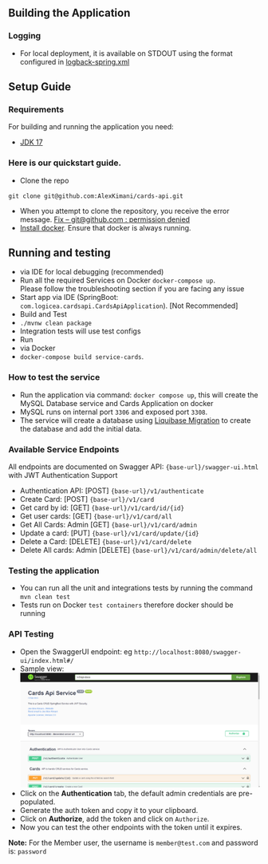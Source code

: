 ## Building the Application
### Logging
- For local deployment, it is available on STDOUT using the format configured in [logback-spring.xml](../src/main/resources/logback-spring.xml)

## Setup Guide
### Requirements

For building and running the application you need:

- [JDK 17](https://www.oracle.com/java/technologies/javase/jdk17-archive-downloads.html)

### **Here is our quickstart guide.**
* Clone the repo
```shell  
git clone git@github.com:AlexKimani/cards-api.git  
```  
* When you attempt to clone the repository, you receive the error message. [Fix – git@github.com : permission denied](https://dev.classmethod.jp/articles/fix-gitgithub-com-permission-denied-publickey-fatal-could-not-read-from-remote-repository/)
* [Install docker](https://docs.docker.com/get-docker/). Ensure that docker is always running.

## Running and testing
* via IDE for local debugging (recommended)
* Run all the required Services on Docker `docker-compose up`.  
  Please follow the troubleshooting section if you are facing any issue
* Start app via IDE (SpringBoot: `com.logicea.cardsapi.CardsApiApplication`). [Not Recommended]
* Build and Test
* `./mvnw clean package`
* Integration tests will use test configs
* Run
* via Docker
* `docker-compose build service-cards`.

### How to test the service
* Run the application via command: `docker compose up`, this will create the MySQL Database service and Cards Application on docker
* MySQL runs on internal port `3306` and exposed port `3308`.
* The service will create a database using  [Liquibase Migration](https://docs.spring.io/spring-boot/docs/3.1.3/reference/htmlsingle/index.html#howto.data-initialization.migration-tool.liquibase) to create the database and add the initial data.

### Available Service Endpoints
All endpoints are documented on Swagger API: `{base-url}/swagger-ui.html` with JWT Authentication Support
* Authentication API: [POST] `{base-url}/v1/authenticate`
* Create Card: [POST] `{base-url}/v1/card`
* Get card by id: [GET] `{base-url}/v1/card/id/{id}`
* Get user cards: [GET] `{base-url}/v1/card/all`
* Get All Cards: Admin [GET] `{base-url}/v1/card/admin`
* Update a card: [PUT] `{base-url}/v1/card/update/{id}`
* Delete a Card: [DELETE] `{base-url}/v1/card/delete`
* Delete All cards: Admin [DELETE] `{base-url}/v1/card/admin/delete/all`

### Testing the application
* You can run all the unit and integrations tests by running the command `mvn clean test`
* Tests run on Docker `test containers` therefore docker should be running

### API Testing
* Open the SwaggerUI endpoint: eg `http://localhost:8080/swagger-ui/index.html#/`
* Sample view: ![img.png](img.png)
* Click on the **Authentication** tab, the default admin credentials are pre-populated.
* Generate the auth token and copy it to your clipboard.
* Click on **Authorize**, add the token and click on `Authorize`.
* Now you can test the other endpoints with the token until it expires.

**Note:** For the Member user, the username is `member@test.com` and password is: `password`